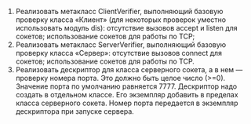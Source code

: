 1. Реализовать метакласс ClientVerifier, выполняющий базовую проверку класса «Клиент» 
(для некоторых проверок уместно использовать модуль dis):
отсутствие вызовов accept и listen для сокетов;
использование сокетов для работы по TCP;
2. Реализовать метакласс ServerVerifier, выполняющий базовую проверку класса «Сервер»:
отсутствие вызовов connect для сокетов;
использование сокетов для работы по TCP.
3. Реализовать дескриптор для класса серверного сокета, а в нем — проверку номера порта. 
Это должно быть целое число (>=0). Значение порта по умолчанию равняется 7777. 
Дескриптор надо создать в отдельном классе. Его экземпляр добавить в пределах класса серверного сокета. 
Номер порта передается в экземпляр дескриптора при запуске сервера.